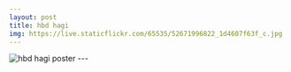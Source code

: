 ```yaml
---
layout: post
title: hbd hagi
img: https://live.staticflickr.com/65535/52671996822_1d4607f63f_c.jpg
---
```


<img src="{{ page.img }}" alt="hbd hagi poster" class="img-fluid">
---
